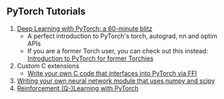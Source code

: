 PyTorch Tutorials
-----------------


1. [Deep Learning with PyTorch: a 60-minute blitz](Deep%20Learning%20with%20PyTorch.ipynb)
   - A perfect introduction to PyTorch's torch, autograd, nn and optim APIs
   - If you are a former Torch user, you can check out this instead: [Introduction to PyTorch for former Torchies](Introduction%20to%20PyTorch%20for%20former%20Torchies.ipynb)
2. Custom C extensions
   - [Write your own C code that interfaces into PyTorch via FFI](Creating%20Extensions%20using%20FFI.md)
3. [Writing your own neural network module that uses numpy and scipy](Creating%20extensions%20using%20numpy%20and%20scipy.ipynb)
4. [Reinforcement (Q-)Learning with PyTorch](Reinforcement%20(Q-)Learning%20with%20PyTorch.ipynb)

